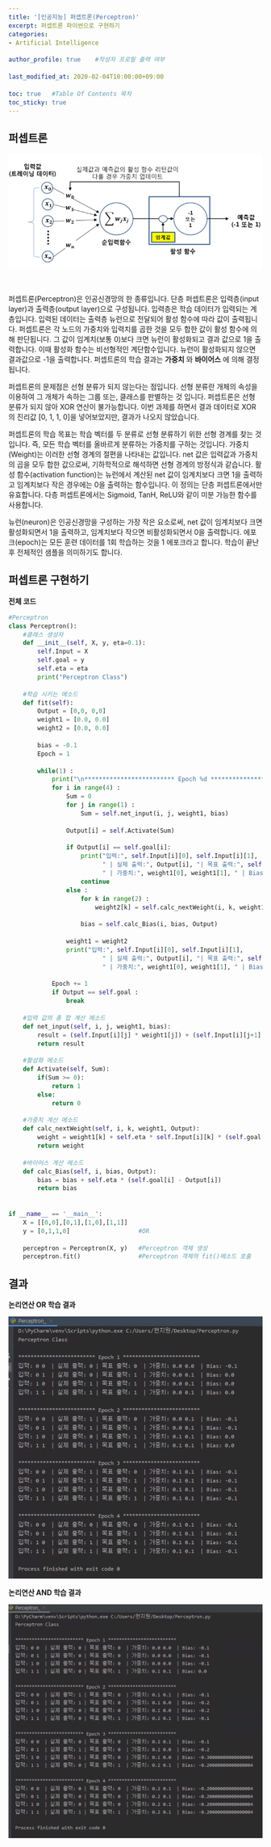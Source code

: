 ```yaml
---
title: '[인공지능] 퍼셉트론(Perceptron)' 
excerpt: 퍼셉트론 파이썬으로 구현하기
categories:
- Artificial Intelligence

author_profile: true    #작성자 프로필 출력 여부

last_modified_at: 2020-02-04T10:00:00+09:00

toc: true   #Table Of Contents 목차 
toc_sticky: true
---
```


## 퍼셉트론

![2.4-3](/assets/img/2.4-3.png)

<br>

퍼셉트론(Perceptron)은 인공신경망의 한 종류입니다. 단층 퍼셉트론은 입력층(input layer)과 출력층(output layer)으로 구성됩니다. 입력층은 학습 데이터가 입력되는 계층입니다. 입력된 데이터는 출력층 뉴런으로 전달되어 활성 함수에 따라 값이 출력됩니다. 퍼셉트론은 각 노드의 가중치와 입력치를 곱한 것을 모두 합한 값이 활성 함수에 의해 판단됩니다. 그 값이 임계치(보통 0)보다 크면 뉴런이 활성화되고 결과 값으로 1을 출력합니다. 이때 활성화 함수는 비선형적인 계단함수입니다. 뉴런이 활성화되지 않으면 결과값으로 -1을 출력합니다. 퍼셉트론의 학습 결과는 __가중치__ 와 __바이어스__ 에 의해 결정됩니다. 


퍼셉트론의 문제점은 선형 분류가 되지 않는다는 점입니다. 선형 분류란 개체의 속성을 이용하여 그 개체가 속하는 그룹 또는, 클래스를 판별하는 것 입니다. 퍼셉트론은 선형 분류가 되지 않아 XOR 연산이 불가능합니다.
이번 과제를 하면서 결과 데이터로 XOR의 진리값 [0, 1, 1, 0]을 넣어보았지만, 결과가 나오지 않았습니다.

퍼셉트론의 학습 목표는 학습 벡터를 두 분류로 선형 분류하기 위한 선형 경계를 찾는 것입니다. 즉, 모든 학습 벡터를 올바르게 분류하는 가중치를 구하는 것입니다. 가중치(Weight)는 이러한 선형 경계의 절편을 나타내는 값입니다. net 값은 입력값과 가중치의 곱을 모두 합한 값으로써, 기하학적으로 해석하면 선형 경계의 방정식과 같습니다. 활성 함수(activation function)는 뉴런에서 계산된 net 값이 임계치보다 크면 1을 출력하고 임계치보다 작은 경우에는 0을 출력하는 함수입니다. 이 정의는 단층 퍼셉트론에서만 유효합니다. 다층 퍼셉트론에서는 Sigmoid, TanH, ReLU와 같이 미분 가능한 함수를 사용합니다. 

뉴런(neuron)은 인공신경망을 구성하는 가장 작은 요소로써, net 값이 임계치보다 크면 활성화되면서 1을 출력하고, 임계치보다 작으면 비활성화되면서 0을 출력합니다. 에포크(epoch)는 모든 훈련 데이터를 1회 학습하는 것을 1 에포크라고 합니다. 학습이 끝난 후 전체적인 샘플을 의미하기도 합니다.



## 퍼셉트론 구현하기


__전체 코드__ 

```python
#Perceptron
class Perceptron():
    #클래스 생성자
    def __init__(self, X, y, eta=0.1):
        self.Input = X
        self.goal = y
        self.eta = eta
        print("Perceptron Class")

    #학습 시키는 메소드
    def fit(self):
        Output = [0,0, 0,0]
        weight1 = [0.0, 0.0]
        weight2 = [0.0, 0.0]
        
        bias = -0.1
        Epoch = 1
        
        while(1) :
            print("\n************************* Epoch %d *************************"  % (Epoch)) 
            for i in range(4) :
                Sum = 0
                for j in range(1) :
                    Sum = self.net_input(i, j, weight1, bias)
                    
                Output[i] = self.Activate(Sum)
                        
                if Output[i] == self.goal[i]:
                    print("입력:", self.Input[i][0], self.Input[i][1],
                          " | 실제 출력:", Output[i], "| 목표 출력:", self.goal[i],
                          " | 가중치:", weight1[0], weight1[1], " | Bias:", bias)
                    continue
                else :
                    for k in range(2) :
                        weight2[k] = self.calc_nextWeight(i, k, weight1, Output)
                        
                    bias = self.calc_Bias(i, bias, Output)
                    
                weight1 = weight2
                print("입력:", self.Input[i][0], self.Input[i][1],
                          " | 실제 출력:", Output[i], "| 목표 출력:", self.goal[i],
                          " | 가중치:", weight1[0], weight1[1], " | Bias:", bias)
          
            Epoch += 1
            if Output == self.goal :
                break

    #입력 값의 총 합 계산 메소드
    def net_input(self, i, j, weight1, bias):
        result = (self.Input[i][j] * weight1[j]) + (self.Input[i][j+1] * weight1[j+1]) + bias
        return result

    #활성화 메소드
    def Activate(self, Sum):
        if(Sum >= 0):
            return 1
        else:
            return 0
        
    #가중치 계산 메소드
    def calc_nextWeight(self, i, k, weight1, Output):
        weight = weight1[k] + self.eta * self.Input[i][k] * (self.goal[i] - Output[i])
        return weight

    #바이어스 계산 메소드
    def calc_Bias(self, i, bias, Output):
        bias = bias + self.eta * (self.goal[i] - Output[i])
        return bias


if __name__ == '__main__':
    X = [[0,0],[0,1],[1,0],[1,1]]
    y = [0,1,1,0]                   #OR

    perceptron = Perceptron(X, y)   #Perceptron 객체 생성
    perceptron.fit()                #Perceptron 객체의 fit()메소드 호출
```

## 결과 

__논리연산 OR 학습 결과__

![2.4-1](/assets/img/2.4-1.png)

__논리연산 AND 학습 결과__

![2.4-2](/assets/img/2.4-2.png)